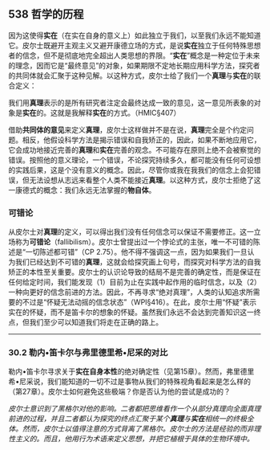 ## 538 哲学的历程

因为这使得**实在**（在实在自身的意义上）如此独立于我们，以至我们永远不能知道它。皮尔士既避开主观主义又避开康德立场的方式，是说**实在**独立于任何特殊思想者的信念，但不是彻底地完全超出人类思想的界限。“**实在**”概念是一种定位于未来的理念，因而它是“最终意见”的对象，如果期限不定地长期应用科学方法，探究者的共同体就会汇聚于这种见解。以这种方式，皮尔士给了我们一个**真理**与**实在**的联合定义：

我们用**真理**表示的是所有研究者注定会最终达成一致的意见，这一意见所表象的对象是**实在**的。这就是我解释**实在**的方式。（HMIC§407）

借助**共同体的意见**来定义**真理**，皮尔士这样做并不是在说，**真理**完全是个约定问题。相反，他假设科学方法是揭示错误和自我矫正的，因此，如果不断地应用它，它会成功地接近完善的**真理**和**实在**完善的观念。不可能存在原则上绝不会被察觉的错误。按照他的意义理论，一个错误，不论探究持续多久，都可能没有任何可设想的实践后果，这是个没有意义的概念。因此，尽管你或我在我我们的信念上会犯错误，但无法设想从志远来看整个人类不能接近**真理**。以这种方式，皮尔士拒绝了这一康德式的概念：我们永远无法掌握的**物自体**。

### 可错论

从皮尔士对**真理**的定义，可以得出我们没有任何信念可以保证不需要修正。这一立场称为**可错论**（fallibilism）。皮尔士曾提出过一个悖论式的主张，唯一不可错的陈述是“一切陈述都可错”（CP 2.75）。他不得不强调这一点，因为如果我们一旦认为我们已经达到不可错的**真理**，这就会给探究画上句号，而探究对科学方法的自我矫正的本性至关重要。皮尔士的认识论导致的结局不是完善的确定性，而是保证在任何给定时间，我们能发现（1）目前为止在实践中起作用的临时信念，以及（2）一种向更好的信念前进的方法。因此，不再寻求“绝对真理”，人类的认知追求所需要的不过是“怀疑无法动摇的信念状态”（WPI§416）。在此，皮尔士用“怀疑”表示实在的怀疑，而不是笛卡尔的想象的怀疑。虽然我们永远不会达到完善知识这一终点，但我们至少可以知道我们将走在正确的路上。

---

### 30.2 勒内•笛卡尔与弗里德里希•尼采的对比

勒内•笛卡尔寻求关于**实在自身本性**的绝对确定性（见第15章）。然而，弗里德里希•尼采说，我们能知道的一切不过是事物从我们的特殊视角看起来是怎么样的（第27章）。皮尔士如何避免这些极端？你是否认为他的尝试是成功的？

*皮尔士意识到了黑格尔对他的影响。二者都把思维看作一个从部分真理向全面真理前进的过程，并且二者都认为探究的终点汇聚于某个**真理**与**实在**相统一的终极全体。然而，皮尔士以值得注意的方式背离了黑格尔。皮尔士的方法是经验的而非理性主义的。而且，他用行为术语来定义思想，并把它植根于具体的生物环境中。*